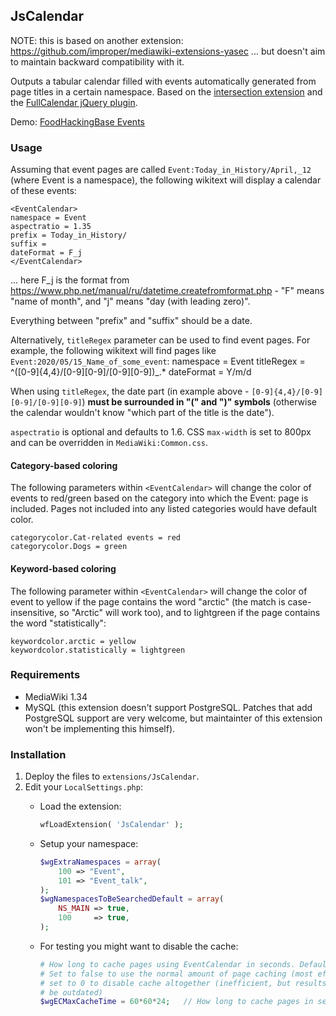 ## JsCalendar

NOTE: this is based on another extension: https://github.com/improper/mediawiki-extensions-yasec
... but doesn't aim to maintain backward compatibility with it.

Outputs a tabular calendar filled with events automatically generated
from page titles in a certain namespace. Based on the [intersection extension][1]
and the [FullCalendar jQuery plugin][2].

Demo: [FoodHackingBase Events][3]

### Usage

Assuming that event pages are called `Event:Today_in_History/April,_12` (where Event is a namespace), the following wikitext will display a calendar of these events:

    <EventCalendar>
    namespace = Event
    aspectratio = 1.35
    prefix = Today_in_History/
    suffix = 
    dateFormat = F_j
    </EventCalendar>
    
... here F_j is the format from https://www.php.net/manual/ru/datetime.createfromformat.php - "F" means "name of month", and "j" means "day (with leading zero)".

Everything between "prefix" and "suffix" should be a date.

Alternatively, `titleRegex` parameter can be used to find event pages. For example, the following wikitext will find pages like `Event:2020/05/15_Name_of_some_event`:
    <EventCalendar>
    namespace = Event
    titleRegex = ^([0-9]{4,4}/[0-9][0-9]/[0-9][0-9])_.*
    dateFormat = Y/m/d
    <EventCalendar>
    
When using `titleRegex`, the date part (in example above - `[0-9]{4,4}/[0-9][0-9]/[0-9][0-9]`) **must be surrounded in "(" and ")" symbols** (otherwise the calendar wouldn't know "which part of the title is the date").

`aspectratio` is optional and defaults to 1.6. CSS `max-width` is set to 800px and can be overridden in `MediaWiki:Common.css`.

#### Category-based coloring

The following parameters within `<EventCalendar>` will change the color of events to red/green based on the category into which the Event: page is included.
Pages not included into any listed categories would have default color.

    categorycolor.Cat-related events = red
    categorycolor.Dogs = green
    
#### Keyword-based coloring

The following parameter within `<EventCalendar>` will change the color of event to yellow if the page contains the word "arctic" (the match is case-insensitive, so "Arctic" will work too), and to lightgreen if the page contains the word "statistically":

    keywordcolor.arctic = yellow
    keywordcolor.statistically = lightgreen

### Requirements

* MediaWiki 1.34
* MySQL (this extension doesn't support PostgreSQL. Patches that add PostgreSQL support are very welcome, but maintainter of this extension won't be implementing this himself).

### Installation

1. Deploy the files to `extensions/JsCalendar`.
2. Edit your `LocalSettings.php`:
    * Load the extension:

      ```php
      wfLoadExtension( 'JsCalendar' );
      ```

    * Setup your namespace:

      ```php
      $wgExtraNamespaces = array(
          100 => "Event",
          101 => "Event_talk",
      );
      $wgNamespacesToBeSearchedDefault = array(
          NS_MAIN => true,
          100     => true,
      );
      ```

    * For testing you might want to disable the cache:

      ```php
      # How long to cache pages using EventCalendar in seconds. Default to 1 day.
      # Set to false to use the normal amount of page caching (most efficient),
      # set to 0 to disable cache altogether (inefficient, but results will never
      # be outdated)
      $wgECMaxCacheTime = 60*60*24;   // How long to cache pages in seconds
      ```

  [1]: http://www.mediawiki.org/wiki/Extension:DynamicPageList_(Wikimedia)
  [2]: http://arshaw.com/fullcalendar/
  [3]: https://foodhackingbase.org/wiki/Events
  
